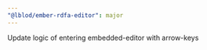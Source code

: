 ```yaml
---
"@lblod/ember-rdfa-editor": major
---
```


Update logic of entering embedded-editor with arrow-keys
